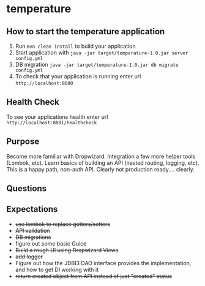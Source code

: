 # temperature

How to start the temperature application
---

1. Run `mvn clean install` to build your application
1. Start application with `java -jar target/temperature-1.0.jar server config.yml`
1. DB migration `java -jar target/temperature-1.0.jar db migrate config.yml`
1. To check that your application is running enter url `http://localhost:8080`

Health Check
---

To see your applications health enter url `http://localhost:8081/healthcheck`

## Purpose

Become more familiar with Dropwizard. Integration a few more helper tools (Lombok, etc). Learn basics of building an API (nested routing, logging, etc). This is a happy path, non-auth API. Clearly not production ready.... clearly.

## Questions


## Expectations

- ~~use lombok to replace getters/setters~~
- ~~API validation~~
- ~~DB migrations~~
- figure out some basic Guice
- ~~Build a rough UI using Dropwizard Views~~
- ~~add logger~~
- Figure out how the JDBI3 DAO interface provides the implementation, and how to get DI working with it
- ~~return created object from API instead of just "created" status~~

